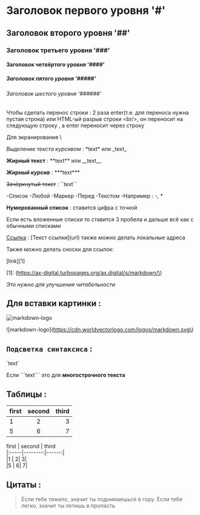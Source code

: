 # Заголовок первого уровня '#'
## Заголовок второго уровня '##'
### Заголовок третьего уровня '###'
#### Заголовок четвёртого уровня '####'
##### Заголовок пятого уровня '#####'
###### Заголовок шестого уровня '######'

Чтобы сделать перенос строки : 2 раза enter(т.е. для переноса нужна пустая строка) или HTML-ый разрыв строки \<br\/>, он переносит на следующую строку , а enter переносит через строку

Для экранирования \\

*Выделение текста курсивом* : \*text\* или \_text\_

**Жирный текст** : \*\*text\*\* или \_\_text\_\_

***Жирный курсив*** : \*\*\*text\*\*\*

~~Зачёркнутый текст~~ : \`\`text\`\`

-Список
-Любой
-Маркер
-Перед
-Текстом 
-Например : \-, \*

**Нумерованный список** : ставится цифра с точкой

Если есть вложенные списки то ставится 3 пробела и дальше всё как с обычными списками

[Ссылка](https://ax-digital.turbopages.org/ax.digital/s/markdown/) : \[Текст ссылки\]\(url\) также можно делать локальные адреса 

Также можно делать сноски для ссылок: 

\[link\]\[1\]

\[1\]\: \(https://ax-digital.turbopages.org/ax.digital/s/markdown/\)

*Это нужно для улучшения читабельности*

## Для вставки картинки :

![markdown-logo](https://cdn.worldvectorlogo.com/logos/markdown.svg)

\!\[markdown-logo\]\(https://cdn.worldvectorlogo.com/logos/markdown.svg\)

## `Подсветка синтаксиса` :

\`text\`

Если \`\`\`text\`\`\` это для **многострочного текста**

## Таблицы :

first  | second   | third
|:-----|:--------:|------:|
|1     |         2|      3|
|5     |         6|      7|

first   \| second  \| third<br/>
\|:-----\|--------:\|------:\|<br/>
\|1     \|        2\|      3\|<br/>
\|5     \|        6\|      7\|

## Цитаты :

>Если тебе тяжело, значит ты поднимаешься в гору. Если тебе легко, значит ты летишь в пропасть
